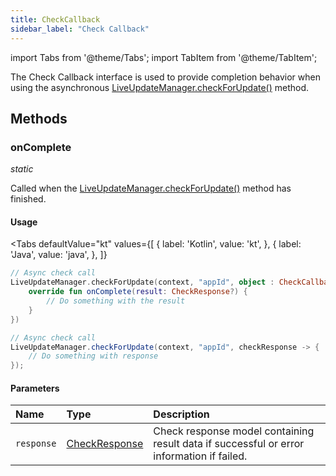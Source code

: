 ```yaml
---
title: CheckCallback
sidebar_label: "Check Callback"
---
```


import Tabs from '@theme/Tabs';
import TabItem from '@theme/TabItem';

The Check Callback interface is used to provide completion behavior when using the asynchronous [LiveUpdateManager.checkForUpdate()](./live-update-manager#checkforupdate) method.

## Methods

### onComplete
_static_

Called when the [LiveUpdateManager.checkForUpdate()](./live-update-manager#checkforupdate) method has finished.

#### Usage
<Tabs
    defaultValue="kt"
    values={[
        { label: 'Kotlin', value: 'kt', },
        { label: 'Java', value: 'java', },
    ]}
>
<TabItem value="kt">

```kotlin
// Async check call
LiveUpdateManager.checkForUpdate(context, "appId", object : CheckCallback {
    override fun onComplete(result: CheckResponse?) {
        // Do something with the result
    }
})
```

</TabItem>
<TabItem value="java">

```java
// Async check call
LiveUpdateManager.checkForUpdate(context, "appId", checkResponse -> {
    // Do something with response
});
```

</TabItem>
</Tabs>

#### Parameters

Name | Type | Description
:------ | :------ | :------
`response` | [CheckResponse](./i-check-callback) | Check response model containing result data if successful or error information if failed.
